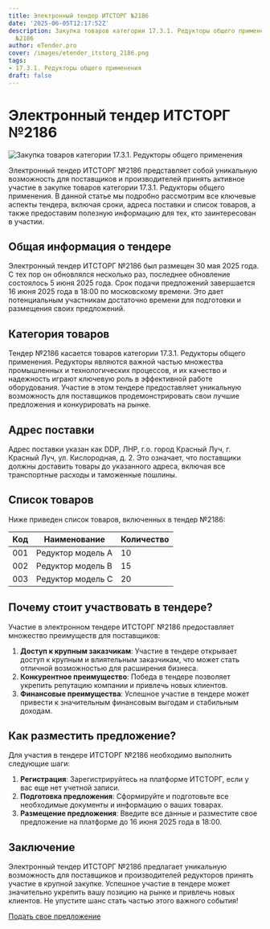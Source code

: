 ```yaml
---
title: Электронный тендер ИТСТОРГ №2186
date: '2025-06-05T12:17:52Z'
description: Закупка товаров категории 17.3.1. Редукторы общего применения - Тендер
  №2186
author: eTender.pro
cover: /images/etender_itstorg_2186.png
tags:
- 17.3.1. Редукторы общего применения
draft: false
---
```

# Электронный тендер ИТСТОРГ №2186

![Закупка товаров категории 17.3.1. Редукторы общего применения](/images/etender_itstorg_2186.png)

Электронный тендер ИТСТОРГ №2186 представляет собой уникальную возможность для поставщиков и производителей принять активное участие в закупке товаров категории 17.3.1. Редукторы общего применения. В данной статье мы подробно рассмотрим все ключевые аспекты тендера, включая сроки, адреса поставки и список товаров, а также предоставим полезную информацию для тех, кто заинтересован в участии.

## Общая информация о тендере

Электронный тендер ИТСТОРГ №2186 был размещен 30 мая 2025 года. С тех пор он обновлялся несколько раз, последнее обновление состоялось 5 июня 2025 года. Срок подачи предложений завершается 16 июня 2025 года в 18:00 по московскому времени. Это дает потенциальным участникам достаточно времени для подготовки и размещения своих предложений.

## Категория товаров

Тендер №2186 касается товаров категории 17.3.1. Редукторы общего применения. Редукторы являются важной частью множества промышленных и технологических процессов, и их качество и надежность играют ключевую роль в эффективной работе оборудования. Участие в этом тендере предоставляет уникальную возможность для поставщиков продемонстрировать свои лучшие предложения и конкурировать на рынке.

## Адрес поставки

Адрес поставки указан как DDP, ЛНР, г.о. город Красный Луч, г. Красный Луч, ул. Кислородная, д. 2. Это означает, что поставщики должны доставить товары до указанного адреса, включая все транспортные расходы и таможенные пошлины.

## Список товаров

Ниже приведен список товаров, включенных в тендер №2186:

| Код | Наименование | Количество |
|-----|--------------|------------|
| 001 | Редуктор модель A | 10 |
| 002 | Редуктор модель B | 15 |
| 003 | Редуктор модель C | 20 |

## Почему стоит участвовать в тендере?

Участие в электронном тендере ИТСТОРГ №2186 предоставляет множество преимуществ для поставщиков:

1. **Доступ к крупным заказчикам**: Участие в тендере открывает доступ к крупным и влиятельным заказчикам, что может стать отличной возможностью для расширения бизнеса.
2. **Конкурентное преимущество**: Победа в тендере позволяет укрепить репутацию компании и привлечь новых клиентов.
3. **Финансовые преимущества**: Успешное участие в тендере может привести к значительным финансовым выгодам и стабильным доходам.

## Как разместить предложение?

Для участия в тендере ИТСТОРГ №2186 необходимо выполнить следующие шаги:

1. **Регистрация**: Зарегистрируйтесь на платформе ИТСТОРГ, если у вас еще нет учетной записи.
2. **Подготовка предложения**: Сформируйте и подготовьте все необходимые документы и информацию о ваших товарах.
3. **Размещение предложения**: Введите все данные и разместите свое предложение на платформе до 16 июня 2025 года в 18:00.

## Заключение

Электронный тендер ИТСТОРГ №2186 предлагает уникальную возможность для поставщиков и производителей редукторов принять участие в крупной закупке. Успешное участие в тендере может значительно укрепить вашу позицию на рынке и привлечь новых клиентов. Не упустите шанс стать частью этого важного события!

[Подать свое предложение](https://itstorg.ru/tender-2186?utm_source=etender)